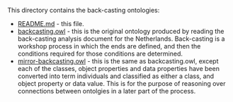 This directory contains the back-casting ontologies:

+ [README.md](README.md) - this file.
+ [backcasting.owl](backcasting.owl) - this is the original ontology produced by reading the back-casting analysis document for the Netherlands. Back-casting is a workshop process in which the ends are defined, and then the conditions required for those conditions are determined.
+ [mirror-backcasting.owl](mirror-backcasting.owl) - this is the same as backcasting.owl, except each of the classes, object properties and data properties have been converted into term individuals and classified as either a class, and object property or data value. This is for the purpose of reasoning over connections between ontolgies in a later part of the process.